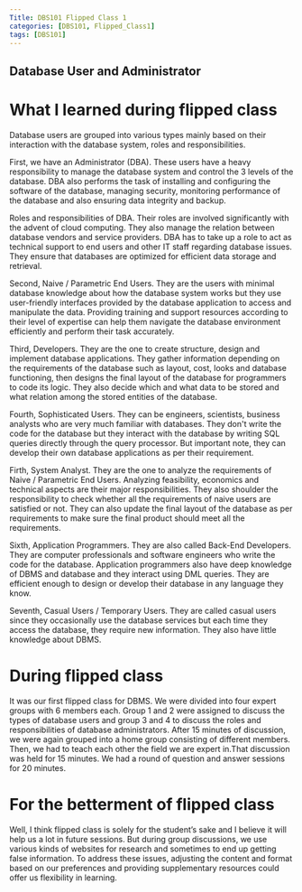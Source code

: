 ```yaml
---
Title: DBS101 Flipped Class 1
categories: [DBS101, Flipped_Class1]
tags: [DBS101]
---
```



## Database User and Administrator


# What I learned during flipped class 

Database users are grouped into various types mainly based on their interaction with the database system, roles and responsibilities.

First, we have an Administrator (DBA). These users have a heavy responsibility to manage the database system and control the 3 levels of the database. DBA also performs the task of installing and configuring the software of the database, managing security, monitoring performance of the database and also ensuring data integrity and backup.

Roles and responsibilities of DBA. 
Their roles are involved significantly with the advent of cloud computing. They also manage the relation between database vendors and service providers. DBA has to take up a role to act as technical support to end users and other IT staff regarding database issues. They ensure that databases are optimized for efficient data storage and retrieval.

Second, Naive / Parametric End Users. They are the users with minimal database knowledge about how the database system works but they use user-friendly interfaces provided by the database application to access and manipulate the data. Providing training and support resources according to their level of expertise can help them navigate the database environment efficiently and perform their task accurately. 

Third, Developers. They are the one to create structure, design and implement database applications. They gather information depending on the requirements of the database such as layout, cost, looks and database functioning, then designs the final layout of the database for programmers to code its logic. They also decide which and what data to be stored and what relation among the stored entities of the database.

Fourth, Sophisticated Users. They can be engineers, scientists, business analysts who are very much familiar with databases. They don't write the code for the database but they interact with the database by writing SQL queries directly through the query processor. But important note, they can develop their own database applications as per their requirement.

Firth, System Analyst. They are the one to analyze the requirements of Naive / Parametric End Users. Analyzing feasibility, economics and technical aspects are their major responsibilities. They also shoulder the responsibility to check whether all the requirements of naive users are satisfied or not. They can also update the final layout of the database as per requirements to make sure the final product should meet all the requirements. 

Sixth, Application Programmers. They are also called Back-End Developers. They are computer professionals and software engineers who write the code for the database. Application programmers also have deep knowledge of DBMS and database and they interact using DML queries. They are efficient enough to design or develop their database in any language they know.

Seventh, Casual Users / Temporary Users. They are called casual users since they occasionally use the database services but each time they access the database, they require new information. They also have little knowledge about DBMS.


# During flipped class
It was our first flipped class for DBMS. We were divided into four expert groups with 6 members each. Group 1 and 2 were assigned to discuss the types of  database users and group 3 and 4 to discuss the roles and responsibilities of database administrators. After 15 minutes of discussion, we were again grouped into a home group consisting of different members. Then, we had to teach each other the field we are expert in.That discussion was held for 15 minutes.  We had a round of question and answer sessions for 20 minutes.

# For the betterment of flipped class
Well, I think flipped class is solely for the student’s sake and I believe it will help us a lot in future sessions. But during group discussions, we use various kinds of websites for research and sometimes to end up getting false information. To address these issues, adjusting the content and format based on our preferences and providing supplementary resources could offer us flexibility in learning.

